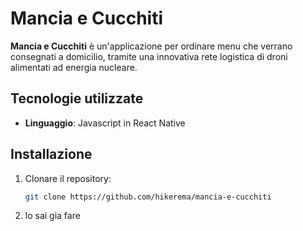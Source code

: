 # Mancia e Cucchiti

**Mancia e Cucchiti** è un'applicazione per ordinare menu che verrano consegnati a domicilio, tramite una innovativa rete logistica di droni alimentati ad energia nucleare.

## Tecnologie utilizzate
- **Linguaggio**: Javascript in React Native

## Installazione
1. Clonare il repository:
   ```sh
   git clone https://github.com/hikerema/mancia-e-cucchiti
   ```
2. lo sai gia fare
